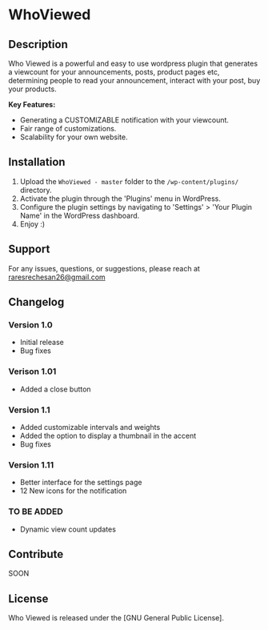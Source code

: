 # WhoViewed

## Description

Who Viewed is a powerful and easy to use wordpress plugin that generates a viewcount for your announcements, posts, product pages etc, determining people to 
read your announcement, interact with your post, buy your products.

**Key Features:**
- Generating a CUSTOMIZABLE notification with your viewcount.
- Fair range of customizations.
- Scalability for your own website.

## Installation

1. Upload the `WhoViewed - master` folder to the `/wp-content/plugins/` directory.
2. Activate the plugin through the 'Plugins' menu in WordPress.
3. Configure the plugin settings by navigating to 'Settings' > 'Your Plugin Name' in the WordPress dashboard.
4. Enjoy :)

## Support

For any issues, questions, or suggestions, please reach at raresrechesan26@gmail.com

## Changelog

### Version 1.0
- Initial release
- Bug fixes
### Verison 1.01
- Added a close button
### Version 1.1
- Added customizable intervals and weights
- Added the option to display a thumbnail in the accent
- Bug fixes
### Version 1.11
- Better interface for the settings page
- 12 New icons for the notification
### TO BE ADDED
- Dynamic view count updates
## Contribute

SOON

## License

Who Viewed is released under the [GNU General Public License].

